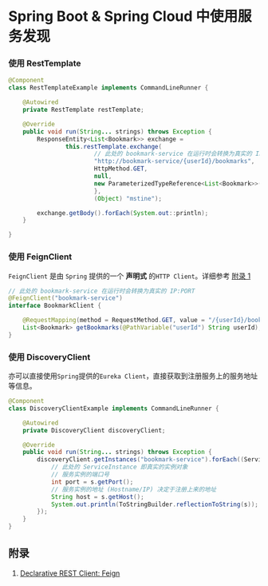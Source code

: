 # Spring Boot & Spring Cloud 中使用服务发现

### 使用 RestTemplate

```java
@Component
class RestTemplateExample implements CommandLineRunner {

    @Autowired
    private RestTemplate restTemplate;

    @Override
    public void run(String... strings) throws Exception {
        ResponseEntity<List<Bookmark>> exchange =
                this.restTemplate.exchange(
                        // 此处的 bookmark-service 在运行时会转换为真实的 IP:PORT
                        "http://bookmark-service/{userId}/bookmarks",
                        HttpMethod.GET,
                        null,
                        new ParameterizedTypeReference<List<Bookmark>>() {
                        },
                        (Object) "mstine");

        exchange.getBody().forEach(System.out::println);
    }

}
```

### 使用 FeignClient

`FeignClient` 是由 `Spring` 提供的一个 **声明式** 的`HTTP Client`。详细参考 [附录 1](#附录)

```java
// 此处的 bookmark-service 在运行时会转换为真实的 IP:PORT
@FeignClient("bookmark-service")
interface BookmarkClient {

    @RequestMapping(method = RequestMethod.GET, value = "/{userId}/bookmarks")
    List<Bookmark> getBookmarks(@PathVariable("userId") String userId);
}
```

### 使用 DiscoveryClient

亦可以直接使用`Spring`提供的`Eureka Client`，直接获取到注册服务上的服务地址等信息。

```java
@Component
class DiscoveryClientExample implements CommandLineRunner {

    @Autowired
    private DiscoveryClient discoveryClient;

    @Override
    public void run(String... strings) throws Exception {
        discoveryClient.getInstances("bookmark-service").forEach((ServiceInstance s) -> {
            // 此处的 ServiceInstance 即真实的实例对象
            // 服务实例的端口号
            int port = s.getPort();
            // 服务实例的地址 (Hostname/IP) 决定于注册上来的地址
            String host = s.getHost();
            System.out.println(ToStringBuilder.reflectionToString(s));
        });
    }
}
```

## 附录

1. [Declarative REST Client: Feign](https://cloud.spring.io/spring-cloud-netflix/multi/multi_spring-cloud-feign.html)
